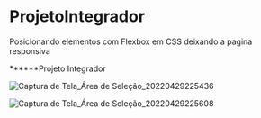 # ProjetoIntegrador
Posicionando elementos com Flexbox em CSS deixando a pagina responsiva


******Projeto Integrador


![Captura de Tela_Área de Seleção_20220429225436](https://user-images.githubusercontent.com/90224120/166086140-8678ba1c-fa0f-488f-accc-54f906321671.png)



![Captura de Tela_Área de Seleção_20220429225608](https://user-images.githubusercontent.com/90224120/166086147-6d286aca-b7cf-4996-88b7-40d27aa11cd9.png)
